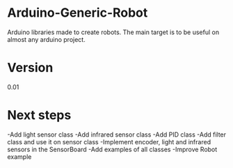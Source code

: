 Arduino-Generic-Robot
=====================

Arduino libraries made to create robots. The main target is to be useful on almost any arduino project.

Version
=====================
0.01

Next steps
=====================
-Add light sensor class
-Add infrared sensor class
-Add PID class
-Add filter class and use it on sensor class
-Implement encoder, light and infrared sensors in the SensorBoard
-Add examples of all classes
-Improve Robot example
